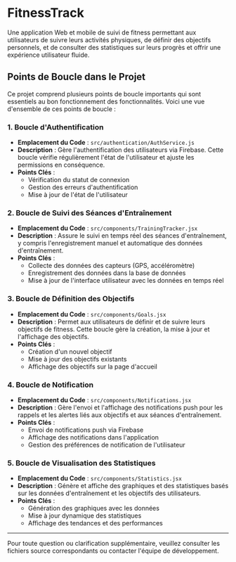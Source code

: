 # FitnessTrack
Une application Web et mobile de suivi de fitness permettant aux utilisateurs de suivre leurs activités physiques, de définir des objectifs personnels, et de consulter des statistiques sur leurs progrès et offrir une expérience utilisateur fluide.
## Points de Boucle dans le Projet

Ce projet comprend plusieurs points de boucle importants qui sont essentiels au bon fonctionnement des fonctionnalités. Voici une vue d'ensemble de ces points de boucle :

### 1. Boucle d'Authentification

- **Emplacement du Code** : `src/authentication/AuthService.js`
- **Description** : Gère l'authentification des utilisateurs via Firebase. Cette boucle vérifie régulièrement l'état de l'utilisateur et ajuste les permissions en conséquence.
- **Points Clés** :
  - Vérification du statut de connexion
  - Gestion des erreurs d'authentification
  - Mise à jour de l'état de l'utilisateur

### 2. Boucle de Suivi des Séances d'Entraînement

- **Emplacement du Code** : `src/components/TrainingTracker.jsx`
- **Description** : Assure le suivi en temps réel des séances d'entraînement, y compris l'enregistrement manuel et automatique des données d'entraînement.
- **Points Clés** :
  - Collecte des données des capteurs (GPS, accéléromètre)
  - Enregistrement des données dans la base de données
  - Mise à jour de l'interface utilisateur avec les données en temps réel

### 3. Boucle de Définition des Objectifs

- **Emplacement du Code** : `src/components/Goals.jsx`
- **Description** : Permet aux utilisateurs de définir et de suivre leurs objectifs de fitness. Cette boucle gère la création, la mise à jour et l'affichage des objectifs.
- **Points Clés** :
  - Création d'un nouvel objectif
  - Mise à jour des objectifs existants
  - Affichage des objectifs sur la page d'accueil

### 4. Boucle de Notification

- **Emplacement du Code** : `src/components/Notifications.jsx`
- **Description** : Gère l'envoi et l'affichage des notifications push pour les rappels et les alertes liés aux objectifs et aux séances d'entraînement.
- **Points Clés** :
  - Envoi de notifications push via Firebase
  - Affichage des notifications dans l'application
  - Gestion des préférences de notification de l'utilisateur

### 5. Boucle de Visualisation des Statistiques

- **Emplacement du Code** : `src/components/Statistics.jsx`
- **Description** : Génère et affiche des graphiques et des statistiques basés sur les données d'entraînement et les objectifs des utilisateurs.
- **Points Clés** :
  - Génération des graphiques avec les données
  - Mise à jour dynamique des statistiques
  - Affichage des tendances et des performances

---

Pour toute question ou clarification supplémentaire, veuillez consulter les fichiers source correspondants ou contacter l'équipe de développement.
